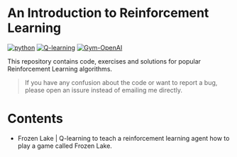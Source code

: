 # An Introduction to Reinforcement Learning
[![python](https://img.shields.io/badge/python-v3-blue)](https://shields.io/) [![Q-learning](https://img.shields.io/badge/Q-learning-blue)](https://shields.io/) [![Gym-OpenAI](https://img.shields.io/badge/Gym-OpenAI-green)](https://shields.io/)

This repository contains code, exercises and solutions for popular Reinforcement Learning algorithms.

> If you have any confusion about the code or want to report a bug, please open an issure instead of emailing me directly.

# Contents

- Frozen Lake |  Q-learning to teach a reinforcement learning agent how to play a game called Frozen Lake.
